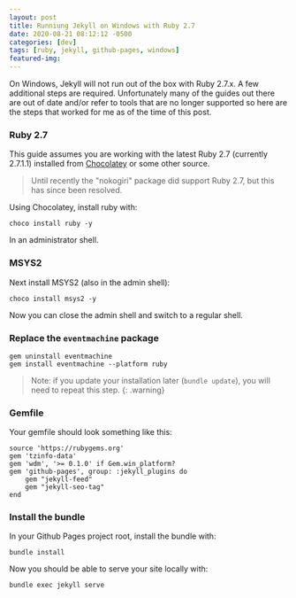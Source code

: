 ```yaml
---
layout: post
title: Runniung Jekyll on Windows with Ruby 2.7
date: 2020-08-21 08:12:12 -0500
categories: [dev]
tags: [ruby, jekyll, github-pages, windows]
featured-img: 
---
```


On Windows, Jekyll will not run out of the box with Ruby 2.7.x. A few additional steps are required. Unfortunately many of the guides out there are out of date and/or refer to tools that are no longer supported so here are the steps that worked for me as of the time of this post.
<!--more-->

### Ruby 2.7

This guide assumes you are working with the latest Ruby 2.7 (currently 2.7.1.1) installed from [Chocolatey](https://chocolatey.org/) or some other source.

> Until recently the "nokogiri" package did support Ruby 2.7, but this has since been resolved.

Using Chocolatey, install ruby with:

```
choco install ruby -y
```

In an administrator shell.

### MSYS2

Next install MSYS2 (also in the admin shell):

```
choco install msys2 -y
```

Now you can close the admin shell and switch to a regular shell.

### Replace the `eventmachine` package

```
gem uninstall eventmachine
gem install eventmachine --platform ruby
```

> Note: if you update your installation later (`bundle update`), you will need to repeat this step.
{: .warning}

### Gemfile

Your gemfile should look something like this:

```
source 'https://rubygems.org'
gem 'tzinfo-data'
gem 'wdm', '>= 0.1.0' if Gem.win_platform?
gem 'github-pages', group: :jekyll_plugins do
    gem "jekyll-feed"
    gem "jekyll-seo-tag"
end
```

### Install the bundle

In your Github Pages project root, install the bundle with:

```
bundle install
```

Now you should be able to serve your site locally with:

```
bundle exec jekyll serve
```
